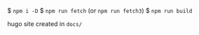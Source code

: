 $ `npm i -D`
$ `npm run fetch`
(or `npm run fetch3`)
$ `npm run build`

hugo site created in `docs/`